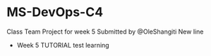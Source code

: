 # MS-DevOps-C4

Class Team Project for week 5
Submitted by @OleShangiti
New line

- Week 5 TUTORIAL
test learning
